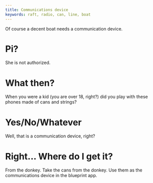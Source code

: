 ```yaml
---
title: Communications device
keywords: raft, radio, can, line, boat
---
```


Of course a decent boat needs a communication device.

# Pi?
She is not authorized.

# What then?
When you were a kid (you are over 18, right?) did you play with these phones made of cans and strings?

# Yes/No/Whatever
Well, that is a communication device, right?

# Right... Where do I get it?
From the donkey. Take the cans from the donkey. Use them as the communications device in the blueprint app.
